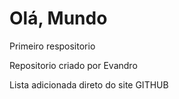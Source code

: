 # Olá, Mundo
 Primeiro respositorio 

 Repositorio criado por Evandro

Lista adicionada direto do site GITHUB
